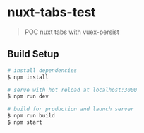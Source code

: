 # nuxt-tabs-test

> POC nuxt tabs with vuex-persist

## Build Setup

``` bash
# install dependencies
$ npm install

# serve with hot reload at localhost:3000
$ npm run dev

# build for production and launch server
$ npm run build
$ npm start

```
